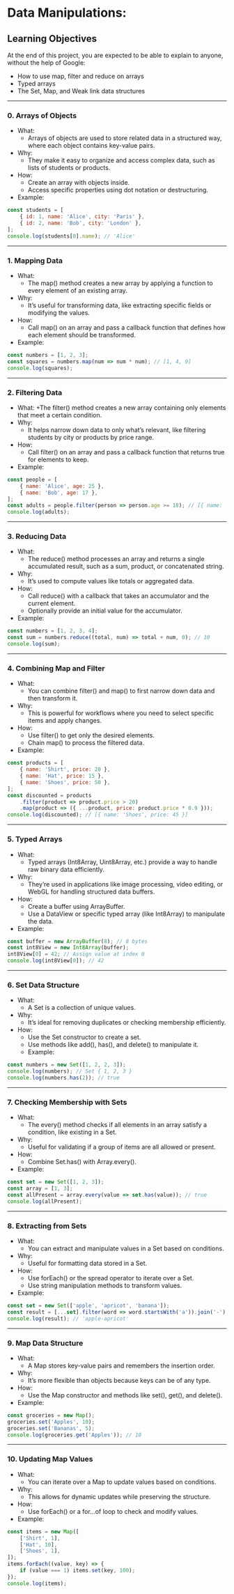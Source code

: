 # Data Manipulations: 

## Learning Objectives
At the end of this project, you are expected to be able to explain to anyone, without the help of Google:

+ How to use map, filter and reduce on arrays
+ Typed arrays
+ The Set, Map, and Weak link data structures
___

### 0. Arrays of Objects

+ What: 
    + Arrays of objects are used to store related data in a structured way, where each object contains key-value pairs.
+ Why: 
    + They make it easy to organize and access complex data, such as lists of students or products.
+ How:
    + Create an array with objects inside.
    + Access specific properties using dot notation or destructuring.
+ Example:
```javascript
const students = [
    { id: 1, name: 'Alice', city: 'Paris' },
    { id: 2, name: 'Bob', city: 'London' },
];
console.log(students[0].name); // 'Alice'
```
___
### 1. Mapping Data

+ What: 
    + The map() method creates a new array by applying a function to every element of an existing array.
+ Why: 
    + It’s useful for transforming data, like extracting specific fields or modifying the values.
+ How:
    + Call map() on an array and pass a callback function that defines how each element should be transformed.
+ Example:
```javascript
const numbers = [1, 2, 3];
const squares = numbers.map(num => num * num); // [1, 4, 9]
console.log(squares);
```
___
### 2. Filtering Data

+ What: 
    +The filter() method creates a new array containing only elements that meet a certain condition.
+ Why: 
    + It helps narrow down data to only what’s relevant, like filtering students by city or products by price range.
+ How: 
    + Call filter() on an array and pass a callback function that returns true for elements to keep.
+ Example:
```javascript
const people = [
    { name: 'Alice', age: 25 },
    { name: 'Bob', age: 17 },
];
const adults = people.filter(person => person.age >= 18); // [{ name: 'Alice', age: 25 }]
console.log(adults);
```
___
### 3. Reducing Data

+ What: 
    + The reduce() method processes an array and returns a single accumulated result, such as a sum, product, or concatenated string.
+ Why: 
    + It’s used to compute values like totals or aggregated data.
+ How: 
    + Call reduce() with a callback that takes an accumulator and the current element.
	+ Optionally provide an initial value for the accumulator.
+ Example:
```javascript
const numbers = [1, 2, 3, 4];
const sum = numbers.reduce((total, num) => total + num, 0); // 10
console.log(sum);
```
___
### 4. Combining Map and Filter

+ What: 
    + You can combine filter() and map() to first narrow down data and then transform it.
+ Why: 
    + This is powerful for workflows where you need to select specific items and apply changes.
+ How: 
    + Use filter() to get only the desired elements.
	+ Chain map() to process the filtered data.
+ Example:
```javascript
const products = [
    { name: 'Shirt', price: 20 },
    { name: 'Hat', price: 15 },
    { name: 'Shoes', price: 50 },
];
const discounted = products
    .filter(product => product.price > 20)
    .map(product => ({ ...product, price: product.price * 0.9 }));
console.log(discounted); // [{ name: 'Shoes', price: 45 }]
```
___
### 5. Typed Arrays

+ What: 
    + Typed arrays (Int8Array, Uint8Array, etc.) provide a way to handle raw binary data efficiently.
+ Why: 
    + They’re used in applications like image processing, video editing, or WebGL for handling structured data buffers.
+ How:
	+ Create a buffer using ArrayBuffer.
	+ Use a DataView or specific typed array (like Int8Array) to manipulate the data.
+ Example:
```javascript
const buffer = new ArrayBuffer(8); // 8 bytes
const int8View = new Int8Array(buffer);
int8View[0] = 42; // Assign value at index 0
console.log(int8View[0]); // 42
```
___
### 6. Set Data Structure

+ What: 
    + A Set is a collection of unique values.
+ Why: 
    + It’s ideal for removing duplicates or checking membership efficiently.
+ How: 
    * Use the Set constructor to create a set. 
    * Use methods like add(), has(), and delete() to manipulate it.
	+ Example:
```javascript
const numbers = new Set([1, 2, 2, 3]);
console.log(numbers); // Set { 1, 2, 3 }
console.log(numbers.has(2)); // true
```
___
### 7. Checking Membership with Sets

+ What: 
    + The every() method checks if all elements in an array satisfy a condition, like existing in a Set.
+ Why: 
    + Useful for validating if a group of items are all allowed or present.
+ How: 
    + Combine Set.has() with Array.every().
+ Example:
```javascript
const set = new Set([1, 2, 3]);
const array = [1, 3];
const allPresent = array.every(value => set.has(value)); // true
console.log(allPresent);
```
___
### 8. Extracting from Sets

+ What: 
    + You can extract and manipulate values in a Set based on conditions.
+ Why: 
    + Useful for formatting data stored in a Set.
+ How:
    + Use forEach() or the spread operator to iterate over a Set.
    + Use string manipulation methods to transform values.
+ Example:
```javascript
const set = new Set(['apple', 'apricot', 'banana']);
const result = [...set].filter(word => word.startsWith('a')).join('-');
console.log(result); // 'apple-apricot'
```
___
### 9. Map Data Structure

+ What: 
    + A Map stores key-value pairs and remembers the insertion order.
+ Why: 
    + It’s more flexible than objects because keys can be of any type.
+ How:
    + Use the Map constructor and methods like set(), get(), and delete().
+ Example:
```javascript
const groceries = new Map();
groceries.set('Apples', 10);
groceries.set('Bananas', 5);
console.log(groceries.get('Apples')); // 10
```
___
### 10. Updating Map Values

+ What: 
    + You can iterate over a Map to update values based on conditions.
+ Why: 
    + This allows for dynamic updates while preserving the structure.
+ How:
    + Use forEach() or a for...of loop to check and modify values.
+ Example:
```javascript
const items = new Map([
    ['Shirt', 1],
    ['Hat', 10],
    ['Shoes', 1],
]);
items.forEach((value, key) => {
    if (value === 1) items.set(key, 100);
});
console.log(items);
```